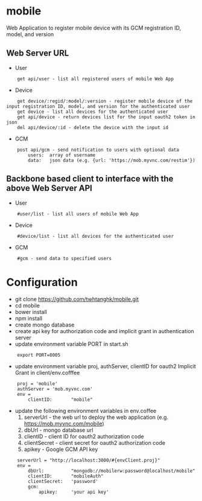 mobile
======

Web Application to register mobile device with its GCM registration ID, model, and version

Web Server URL 
--------------
*	User
```
	get api/user - list all registered users of mobile Web App 
```

*   Device

```
    get device/:regid/:model/:version - register mobile device of the input registration ID, model, and version for the authenticated user
    get device - list all devices for the authenticated user
    get api/device - return devices list for the input oauth2 token in json
    del	api/device/:id - delete the device with the input id 
```

*	GCM
```
	post api/gcm - send notification to users with optional data
		users:	array of username
		data:	json data (e.g. {url: 'https://mob.myvnc.com/restim'})
```

Backbone based client to interface with the above Web Server API
----------------------------------------------------------------
*	User
```
	#user/list - list all users of mobile Web App
```

*	Device
```
	#device/list - list all devices for the authenticated user
```

*	GCM
```
	#gcm - send data to specified users
```

Configuration
=============

*   git clone https://github.com/twhtanghk/mobile.git
*   cd mobile
*   bower install
*   npm install
*	create mongo database
*	create api key for authorization code and implicit grant in authentication server
*	update environment variable PORT in start.sh
    
```
    export PORT=8005
```

*   update environment variable proj, authServer, clientID for oauth2 Implicit Grant in client/env.cofffee

```
    proj = 'mobile'
	authServer = 'mob.myvnc.com'
	env =
		clientID:		"mobile"
```

*	update the following environment variables in env.coffee
	1. serverUrl - the web url to deploy the web application (e.g. https://mob.myvnc.com/mobile)
	2. dbUrl - mongo database url
	3. clientID - client ID for oauth2 authorization code
	4. clientSecret - client secret for oauth2 authorization code
	5. apikey - Google GCM API key

```
	serverUrl =	"http://localhost:3000/#{envClient.proj}"
	env =
		dbUrl:			"mongodb://mobilerw:password@localhost/mobile"
		clientID:		"mobileAuth"
		clientSecret:	'password'	
		gcm:
			apikey:		'your api key'
```